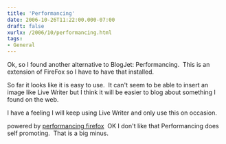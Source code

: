```yaml
---
title: 'Performancing'
date: 2006-10-26T11:22:00.000-07:00
draft: false
xurlx: /2006/10/performancing.html
tags: 
- General
---
```


Ok, so I found another alternative to BlogJet: Performancing.  This is an extension of FireFox so I have to have that installed.  
  
So far it looks like it is easy to use.  It can't seem to be able to insert an image like Live Writer but I think it will be easier to blog about something I found on the web.  
  
I have a feeling I will keep using Live Writer and only use this on occasion.  
[](about:blank)  
  

powered by [performancing firefox](http://performancing.com/firefox)  OK I don't like that Performancing does self promoting.  That is a big minus.